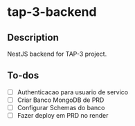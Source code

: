 # tap-3-backend

## Description

NestJS backend for TAP-3 project.

## To-dos

- [ ] Authenticacao para usuario de servico
- [ ] Criar Banco MongoDB de PRD
- [ ] Configurar Schemas do banco
- [ ] Fazer deploy em PRD no render
